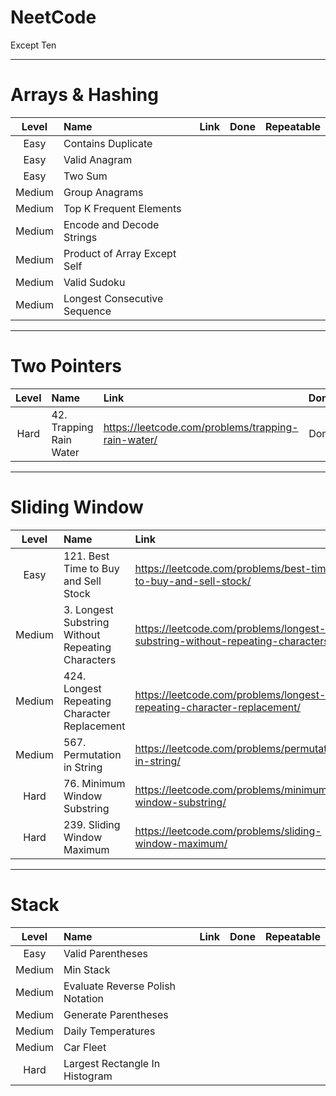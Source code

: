 # NeetCode

Except Ten

---

# Arrays & Hashing

| Level  | Name                         | Link | Done | Repeatable |
|:------:|:-----------------------------|:-----|:----:|:----------:|
|  Easy  | Contains Duplicate           |      |      |            |
|  Easy  | Valid Anagram                |      |      |            |
|  Easy  | Two Sum                      |      |      |            |
| Medium | Group Anagrams               |      |      |            |
| Medium | Top K Frequent Elements      |      |      |            |
| Medium | Encode and Decode Strings    |      |      |            |
| Medium | Product of Array Except Self |      |      |            |
| Medium | Valid Sudoku                 |      |      |            |
| Medium | Longest Consecutive Sequence |      |      |            |

---

# Two Pointers

| Level | Name                    | Link                                               | Done | Repeatable |
|:-----:|:------------------------|:---------------------------------------------------|:----:|:----------:|
| Hard  | 42. Trapping Rain Water | https://leetcode.com/problems/trapping-rain-water/ | Done |    ***     |

---

# Sliding Window

| Level  | Name                                              | Link                                                                          | Done | Repeatable |
|:------:|:--------------------------------------------------|:------------------------------------------------------------------------------|:----:|:----------:|
|  Easy  | 121. Best Time to Buy and Sell Stock              | https://leetcode.com/problems/best-time-to-buy-and-sell-stock/                | Done |     *      |
| Medium | 3. Longest Substring Without Repeating Characters | https://leetcode.com/problems/longest-substring-without-repeating-characters/ | Done |     *      |
| Medium | 424. Longest Repeating Character Replacement      | https://leetcode.com/problems/longest-repeating-character-replacement/        | Done |     *      |
| Medium | 567. Permutation in String                        | https://leetcode.com/problems/permutation-in-string/                          | Done |     *      |
|  Hard  | 76. Minimum Window Substring                      | https://leetcode.com/problems/minimum-window-substring/                       | Done |     *      |
|  Hard  | 239. Sliding Window Maximum                       | https://leetcode.com/problems/sliding-window-maximum/                         | Done |     *      |

---

# Stack

| Level  | Name                             | Link | Done | Repeatable |
|:------:|:---------------------------------|:-----|:----:|:----------:|
|  Easy  | Valid Parentheses                |      |      |            |
| Medium | Min Stack                        |      |      |            |
| Medium | Evaluate Reverse Polish Notation |      |      |            |
| Medium | Generate Parentheses             |      |      |            |
| Medium | Daily Temperatures               |      |      |            |
| Medium | Car Fleet                        |      |      |            |
|  Hard  | Largest Rectangle In Histogram   |      |      |            |
